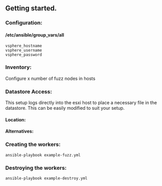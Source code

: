 ## Getting started.
### Configuration:
#### /etc/ansible/group_vars/all
```
vsphere_hostname
vsphere_username
vsphere_password
```
### Inventory:
Configure x number of fuzz nodes in hosts

### Datastore Access:
This setup logs directly into the esxi host to place a necessary file in the
datastore. This can be easily modified to suit your setup. 

#### Location:


#### Alternatives:


### Creating the workers:
```
ansible-playbook example-fuzz.yml
```

### Destroying the workers:

```
ansible-playbook example-destroy.yml
```

